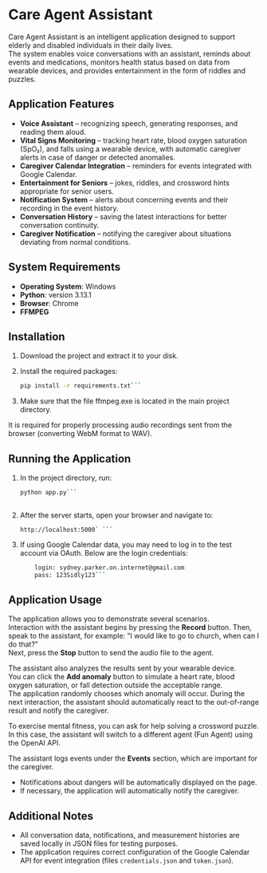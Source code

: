 # Care Agent Assistant

Care Agent Assistant is an intelligent application designed to support elderly and disabled individuals in their daily lives.  
The system enables voice conversations with an assistant, reminds about events and medications, monitors health status based on data from wearable devices, and provides entertainment in the form of riddles and puzzles.

## Application Features

- **Voice Assistant** – recognizing speech, generating responses, and reading them aloud.
- **Vital Signs Monitoring** – tracking heart rate, blood oxygen saturation (SpO₂), and falls using a wearable device, with automatic caregiver alerts in case of danger or detected anomalies.
- **Caregiver Calendar Integration** – reminders for events integrated with Google Calendar.
- **Entertainment for Seniors** – jokes, riddles, and crossword hints appropriate for senior users.
- **Notification System** – alerts about concerning events and their recording in the event history.
- **Conversation History** – saving the latest interactions for better conversation continuity.
- **Caregiver Notification** – notifying the caregiver about situations deviating from normal conditions.

## System Requirements

- **Operating System**: Windows
- **Python**: version 3.13.1
- **Browser**: Chrome
- **FFMPEG**

## Installation

1. Download the project and extract it to your disk.
2. Install the required packages:

   ```bash
   pip install -r requirements.txt```
   
3. Make sure that the file ffmpeg.exe is located in the main project directory.

It is required for properly processing audio recordings sent from the browser (converting WebM format to WAV).

## Running the Application

1. In the project directory, run:

   ```bash
   python app.py```
    
2. After the server starts, open your browser and navigate to:
    
    ```arduino
    http://localhost:5000` ```

3. If using Google Calendar data, you may need to log in to the test account via OAuth. Below are the login credentials:
	```bash
		login: sydney.parker.on.internet@gmail.com
		pass: 123Sidly123```
   
   
## Application Usage

The application allows you to demonstrate several scenarios.  
Interaction with the assistant begins by pressing the **Record** button. Then, speak to the assistant, for example: "I would like to go to church, when can I do that?"  
Next, press the **Stop** button to send the audio file to the agent.

The assistant also analyzes the results sent by your wearable device.  
You can click the **Add anomaly** button to simulate a heart rate, blood oxygen saturation, or fall detection outside the acceptable range.  
The application randomly chooses which anomaly will occur. During the next interaction, the assistant should automatically react to the out-of-range result and notify the caregiver.

To exercise mental fitness, you can ask for help solving a crossword puzzle.  
In this case, the assistant will switch to a different agent (Fun Agent) using the OpenAI API.

The assistant logs events under the **Events** section, which are important for the caregiver.

- Notifications about dangers will be automatically displayed on the page.
- If necessary, the application will automatically notify the caregiver.

## Additional Notes

- All conversation data, notifications, and measurement histories are saved locally in JSON files for testing purposes.
- The application requires correct configuration of the Google Calendar API for event integration (files `credentials.json` and `token.json`).
